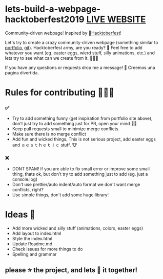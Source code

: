 # lets-build-a-webpage-hacktoberfest2019 [LIVE WEBSITE](https://fr1sk.github.io/lets-build-a-webpage-hacktoberfest2019/)

Community-driven webpage! Inspired by [🎃Hacktoberfest](https://hacktoberfest.digitalocean.com/)!


Let's try to create a crazy community-driven webpage (something similar to [portfolio](https://bennycarlsson.github.io/MyPortfolio-Hacktoberfest2019/), [git](https://github.com/BennyCarlsson/MyPortfolio-Hacktoberfest2019)). Hacktoberfest army, are you ready? 🚀
Feel free to add whatever you want (eg. easter eggs, wierd stuff, silly animations, etc.) and lets try to see what can we create from it. 👨🏻‍🎨 

If you have any questions or requests drop me a message! 📧
Creemos una pagina divertida.
# Rules for contributing 👨🏻‍💻

### ✅
* Try to add something funny (get inspiration from portfolio site above), don't just try to add something just for PR, open your mind 🙏🏻
* Keep pull requests small to minimize merge conflicts.
* Make sure there is no merge conflict
* Add fun and wicked things. This is not serious project, add easter eggs and ａｅｓｔｈｅｔｉｃ stuff. 🐮

### ❌
* DONT SPAM! If you are able to fix small error or improve some small thing, thats ok, but don't try to add something just to add (eg. just a console.log)
* Don't use prettier/auto indent/auto format we don't want merge conflicts, right?
* Use simple things, don't add some huge library!

# Ideas 🧠
* Add more wicked and silly stuff (animations, colors, easter eggs)
* Add layout to index.html
* Style the index.html
* Update Readme.md
* Check issues for more things to do
* Spelling and grammar


## please ⭐ the project, and lets 🚀 it together!
